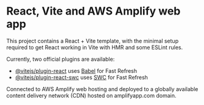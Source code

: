 # React, Vite and AWS Amplify web app

This project contains a React + Vite template, with the minimal setup required to get React working in Vite with HMR and some ESLint rules.

Currently, two official plugins are available:

- [@vitejs/plugin-react](https://github.com/vitejs/vite-plugin-react/blob/main/packages/plugin-react/README.md) uses [Babel](https://babeljs.io/) for Fast Refresh
- [@vitejs/plugin-react-swc](https://github.com/vitejs/vite-plugin-react-swc) uses [SWC](https://swc.rs/) for Fast Refresh

Connected to AWS Amplify web hosting and deployed to a globally available content delivery network (CDN) hosted on amplifyapp.com domain.
